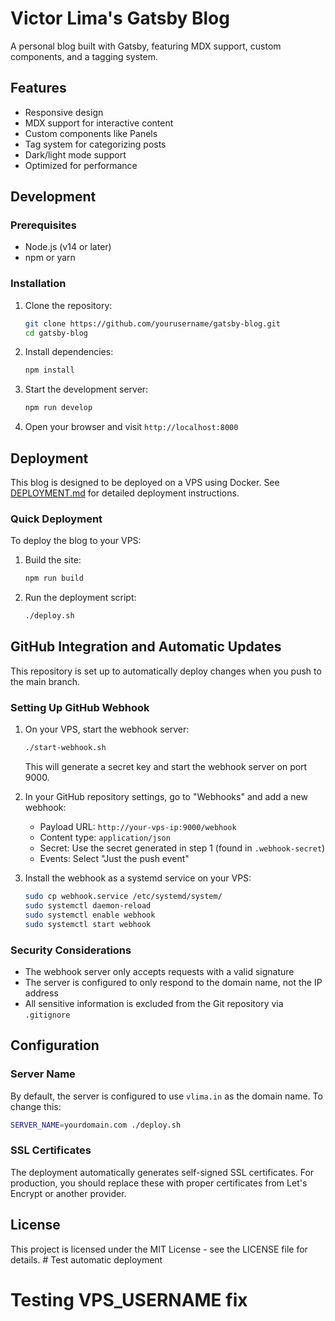 # Victor Lima's Gatsby Blog

A personal blog built with Gatsby, featuring MDX support, custom components, and a tagging system.

## Features

- Responsive design
- MDX support for interactive content
- Custom components like Panels
- Tag system for categorizing posts
- Dark/light mode support
- Optimized for performance

## Development

### Prerequisites

- Node.js (v14 or later)
- npm or yarn

### Installation

1. Clone the repository:
   ```bash
   git clone https://github.com/yourusername/gatsby-blog.git
   cd gatsby-blog
   ```

2. Install dependencies:
   ```bash
   npm install
   ```

3. Start the development server:
   ```bash
   npm run develop
   ```

4. Open your browser and visit `http://localhost:8000`

## Deployment

This blog is designed to be deployed on a VPS using Docker. See [DEPLOYMENT.md](DEPLOYMENT.md) for detailed deployment instructions.

### Quick Deployment

To deploy the blog to your VPS:

1. Build the site:
   ```bash
   npm run build
   ```

2. Run the deployment script:
   ```bash
   ./deploy.sh
   ```

## GitHub Integration and Automatic Updates

This repository is set up to automatically deploy changes when you push to the main branch.

### Setting Up GitHub Webhook

1. On your VPS, start the webhook server:
   ```bash
   ./start-webhook.sh
   ```
   This will generate a secret key and start the webhook server on port 9000.

2. In your GitHub repository settings, go to "Webhooks" and add a new webhook:
   - Payload URL: `http://your-vps-ip:9000/webhook`
   - Content type: `application/json`
   - Secret: Use the secret generated in step 1 (found in `.webhook-secret`)
   - Events: Select "Just the push event"

3. Install the webhook as a systemd service on your VPS:
   ```bash
   sudo cp webhook.service /etc/systemd/system/
   sudo systemctl daemon-reload
   sudo systemctl enable webhook
   sudo systemctl start webhook
   ```

### Security Considerations

- The webhook server only accepts requests with a valid signature
- The server is configured to only respond to the domain name, not the IP address
- All sensitive information is excluded from the Git repository via `.gitignore`

## Configuration

### Server Name

By default, the server is configured to use `vlima.in` as the domain name. To change this:

```bash
SERVER_NAME=yourdomain.com ./deploy.sh
```

### SSL Certificates

The deployment automatically generates self-signed SSL certificates. For production, you should replace these with proper certificates from Let's Encrypt or another provider.

## License

This project is licensed under the MIT License - see the LICENSE file for details. # Test automatic deployment
# Testing VPS_USERNAME fix
